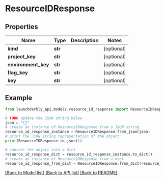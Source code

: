 # ResourceIDResponse


## Properties

Name | Type | Description | Notes
------------ | ------------- | ------------- | -------------
**kind** | **str** |  | [optional] 
**project_key** | **str** |  | [optional] 
**environment_key** | **str** |  | [optional] 
**flag_key** | **str** |  | [optional] 
**key** | **str** |  | [optional] 

## Example

```python
from launchdarkly_api.models.resource_id_response import ResourceIDResponse

# TODO update the JSON string below
json = "{}"
# create an instance of ResourceIDResponse from a JSON string
resource_id_response_instance = ResourceIDResponse.from_json(json)
# print the JSON string representation of the object
print(ResourceIDResponse.to_json())

# convert the object into a dict
resource_id_response_dict = resource_id_response_instance.to_dict()
# create an instance of ResourceIDResponse from a dict
resource_id_response_from_dict = ResourceIDResponse.from_dict(resource_id_response_dict)
```
[[Back to Model list]](../README.md#documentation-for-models) [[Back to API list]](../README.md#documentation-for-api-endpoints) [[Back to README]](../README.md)


